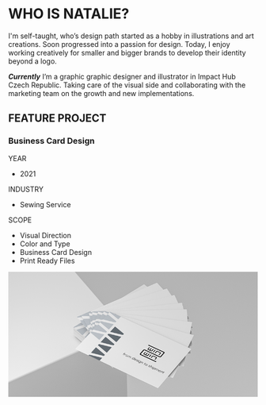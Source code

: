 # WHO IS NATALIE?

I'm self-taught, who’s design path started as a hobby in illustrations and art creations. Soon progressed into a passion for design. Today, I enjoy working creatively for smaller and bigger brands to develop their identity beyond a logo.

***Currently*** I’m a graphic graphic designer and illustrator in Impact Hub Czech Republic. Taking care of the visual side and collaborating with the marketing team on the growth and new implementations.


## FEATURE PROJECT

### Business Card Design

YEAR
- 2021

INDUSTRY
- Sewing Service

SCOPE
- Visual Direction
- Color and Type
- Business Card Design
- Print Ready Files


![Placeholder for alt text.](front-page.png)






